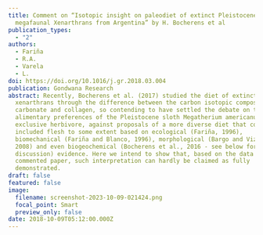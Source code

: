 ```yaml
---
title: Comment on “Isotopic insight on paleodiet of extinct Pleistocene
  megafaunal Xenarthrans from Argentina” by H. Bocherens et al
publication_types:
  - "2"
authors:
  - Fariña
  - R.A.
  - Varela
  - L.
doi: https://doi.org/10.1016/j.gr.2018.03.004
publication: Gondwana Research
abstract: Recently, Bocherens et al. (2017) studied the diet of extinct giant
  xenarthrans through the difference between the carbon isotopic composition of
  carbonate and collagen, so contending to have settled the debate on the
  alimentary preferences of the Pleistocene sloth Megatherium americanum as an
  exclusive herbivore, against proposals of a more diverse diet that could have
  included flesh to some extent based on ecological (Fariña, 1996),
  biomechanical (Fariña and Blanco, 1996), morphological (Bargo and Vizcaíno,
  2008) and even biogeochemical (Bocherens et al., 2016 - see below for
  discussion) evidence. Here we intend to show that, based on the data in the
  commented paper, such interpretation can hardly be claimed as fully
  demonstrated.
draft: false
featured: false
image:
  filename: screenshot-2023-10-09-021424.png
  focal_point: Smart
  preview_only: false
date: 2018-10-09T05:12:00.000Z
---
```

